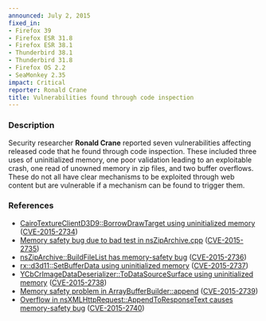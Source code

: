 ```yaml
---
announced: July 2, 2015
fixed_in:
- Firefox 39
- Firefox ESR 31.8
- Firefox ESR 38.1
- Thunderbird 38.1
- Thunderbird 31.8
- Firefox OS 2.2
- SeaMonkey 2.35
impact: Critical
reporter: Ronald Crane
title: Vulnerabilities found through code inspection
---
```


<h3>Description</h3>

<p>Security researcher <strong>Ronald Crane</strong> reported seven
vulnerabilities affecting released code that he found through code inspection.
These included three uses of uninitialized memory, one poor validation
leading to an exploitable crash, one read of unowned memory in zip files, and
two buffer overflows. These do not all have clear mechanisms to be exploited
through web content but are vulnerable if a mechanism can be found to trigger
them.
</p>

<h3>References</h3>

<ul>
  <li><a href="https://bugzilla.mozilla.org/show_bug.cgi?id=1166082">
       CairoTextureClientD3D9::BorrowDrawTarget using uninitialized memory</a>
(<a href="http://cve.mitre.org/cgi-bin/cvename.cgi?name=CVE-2015-2734"
class="ex-ref">CVE-2015-2734</a>)</li>
  <li><a href="https://bugzilla.mozilla.org/show_bug.cgi?id=1166900">
       Memory safety bug due to bad test in nsZipArchive.cpp</a>
(<a href="http://cve.mitre.org/cgi-bin/cvename.cgi?name=CVE-2015-2735"
class="ex-ref">CVE-2015-2735</a>)</li>
  <li><a href="https://bugzilla.mozilla.org/show_bug.cgi?id=1167888">
       nsZipArchive::BuildFileList has memory-safety bug</a>
(<a href="http://cve.mitre.org/cgi-bin/cvename.cgi?name=CVE-2015-2736"
class="ex-ref">CVE-2015-2736</a>)</li>
  <li><a href="https://bugzilla.mozilla.org/show_bug.cgi?id=1167332">
       rx::d3d11::SetBufferData using uninitialized memory</a>
(<a href="http://cve.mitre.org/cgi-bin/cvename.cgi?name=CVE-2015-2737"
class="ex-ref">CVE-2015-2737</a>)</li>
  <li><a href="https://bugzilla.mozilla.org/show_bug.cgi?id=1167356">
       YCbCrImageDataDeserializer::ToDataSourceSurface using uninitialized
memory</a>
(<a href="http://cve.mitre.org/cgi-bin/cvename.cgi?name=CVE-2015-2738"
class="ex-ref">CVE-2015-2738</a>)</li>
  <li><a href="https://bugzilla.mozilla.org/show_bug.cgi?id=1168207">
       Memory safety problem in ArrayBufferBuilder::append</a>
(<a href="http://cve.mitre.org/cgi-bin/cvename.cgi?name=CVE-2015-2739"
class="ex-ref">CVE-2015-2739</a>)</li>
  <li><a href="https://bugzilla.mozilla.org/show_bug.cgi?id=1170809">
        Overflow in nsXMLHttpRequest::AppendToResponseText causes memory-safety
bug</a>
(<a href="http://cve.mitre.org/cgi-bin/cvename.cgi?name=CVE-2015-2740"
class="ex-ref">CVE-2015-2740</a>)</li>
</ul>

